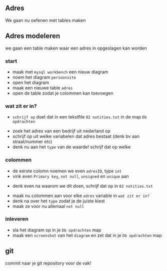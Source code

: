 ## Adres


We gaan nu oefenen met tables maken


## Adres modeleren

we gaan een table maken waar een adres in opgeslagen kan worden


### start

- maak met `mysql workbench` een nieuw diagram
- noem het diagram `persoonsite`
- open het diagram
- maak een nieuwe table `adres`
- open de table zodat je colommen kan toevoegen

### wat zit er in?

* `schrijf op` doet dat in een tekstfile `02 notities.txt` in de map `Db opdrachten`
- zoek het adres van een bedrijf uit nederland op
- schrijf op uit welke variabelen dat adres bestaat (denk bv aan straat/nummer etc) 
- denk nu aan het `type` van de waarde! schrijf dat op welke 

### colommen

- de eerste colomn noemen we even `adresID`, type `int`
- vink even `Primary key`, `not null`, `unsigned` en `unique` aan
* denk even na waarom we dit doen, schrijf dat op in `02 notities.txt`
- maak nu colommen aan voor elke `adres` variable in  `wat zit er in?`
- denk na over het `type` zodat je de juiste kiest
- maak ze voor nu allemaal `not null`

### inleveren
- sla het diagram op in je `Db opdrachten` map
- maak een `screenshot` van het `diagram` en zet dat in je `Db opdrachten` map


## git

commit naar je git repository voor de vak!